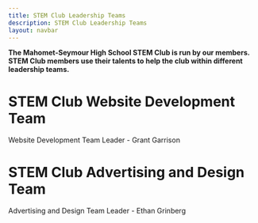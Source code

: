 ```yaml
---
title: STEM Club Leadership Teams
description: STEM Club Leadership Teams
layout: navbar
---
```


**The Mahomet-Seymour High School STEM Club is run by our members.                                                    
STEM Club members use their talents to help the club within different leadership teams.**

# **STEM Club Website Development Team**                     
Website Development Team Leader - Grant Garrison                      

# **STEM Club Advertising and Design Team**                       
Advertising and Design Team Leader - Ethan Grinberg          

